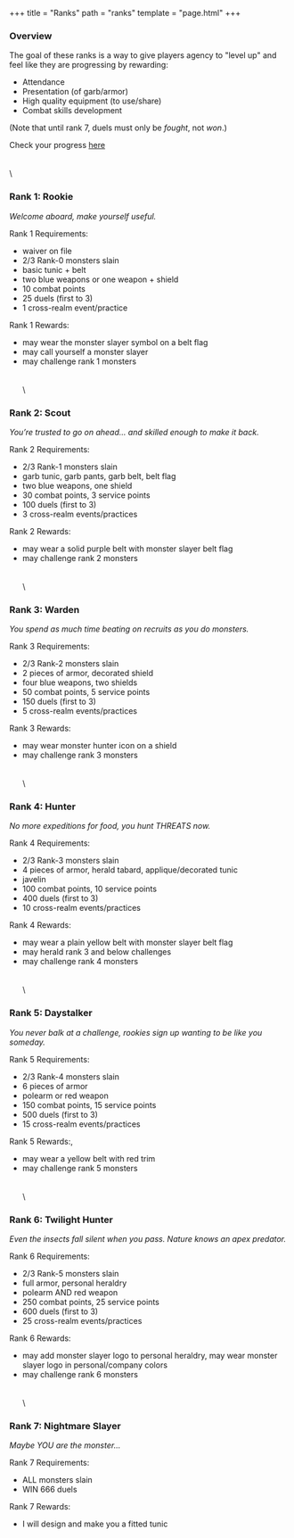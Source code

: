 +++
title = "Ranks"
path = "ranks"
template = "page.html"
+++

### Overview
The goal of these ranks is a way to give players agency to "level up" and feel like they are progressing by rewarding:

* Attendance
* Presentation (of garb/armor)
* High quality equipment (to use/share)
* Combat skills development

(Note that until rank 7, duels must only be _fought_, not _won_.)

Check your progress [here](https://docs.google.com/spreadsheets/d/1cej9XUM2AD0INM7NuOD7rZw5dLI9HPzNh4-FJeW3tFI/edit?usp=drive_link)
\
\
\
\
### **Rank 1: Rookie**
_Welcome aboard, make yourself useful._

Rank 1 Requirements:
* waiver on file
* 2/3 Rank-0 monsters slain
* basic tunic + belt
* two blue weapons or one weapon + shield
* 10 combat points
* 25 duels (first to 3)
* 1 cross-realm event/practice

Rank 1 Rewards:
* may wear the monster slayer symbol on a belt flag
* may call yourself a monster slayer
* may challenge rank 1 monsters
\
\
\
\
### **Rank 2: Scout**
_You’re trusted to go on ahead… and skilled enough to make it back._

Rank 2 Requirements:
* 2/3 Rank-1 monsters slain
* garb tunic, garb pants, garb belt, belt flag
* two blue weapons, one shield
* 30 combat points, 3 service points
* 100 duels (first to 3)
* 3 cross-realm events/practices

Rank 2 Rewards:
* may wear a solid purple belt with monster slayer belt flag
* may challenge rank 2 monsters
\
\
\
\
### **Rank 3: Warden**
_You spend as much time beating on recruits as you do monsters._

Rank 3 Requirements:
* 2/3 Rank-2 monsters slain
* 2 pieces of armor, decorated shield
* four blue weapons, two shields
* 50 combat points, 5 service points
* 150 duels (first to 3)
* 5 cross-realm events/practices

Rank 3 Rewards:
* may wear monster hunter icon on a shield
* may challenge rank 3 monsters
\
\
\
\
### **Rank 4: Hunter**
_No more expeditions for food, you hunt THREATS now._

Rank 4 Requirements:
* 2/3 Rank-3 monsters slain
* 4 pieces of armor, herald tabard, applique/decorated tunic
* javelin
* 100 combat points, 10 service points
* 400 duels (first to 3)
* 10 cross-realm events/practices

Rank 4 Rewards:
* may wear a plain yellow belt with monster slayer belt flag
* may herald rank 3 and below challenges
* may challenge rank 4 monsters
\
\
\
\
### **Rank 5: Daystalker**
_You never balk at a challenge, rookies sign up wanting to be like you someday._

Rank 5 Requirements:
* 2/3 Rank-4 monsters slain
* 6 pieces of armor
* polearm or red weapon
* 150 combat points, 15 service points
* 500 duels (first to 3)
* 15 cross-realm events/practices

Rank 5 Rewards:,
* may wear a yellow belt with red trim
* may challenge rank 5 monsters
\
\
\
\
### **Rank 6: Twilight Hunter**
_Even the insects fall silent when you pass. Nature knows an apex predator._

Rank 6 Requirements:
* 2/3 Rank-5 monsters slain
* full armor, personal heraldry
* polearm AND red weapon
* 250 combat points, 25 service points
* 600 duels (first to 3)
* 25 cross-realm events/practices

Rank 6 Rewards:
* may add monster slayer logo to personal heraldry, may wear monster slayer logo in personal/company colors
* may challenge rank 6 monsters
\
\
\
\
### **Rank 7: Nightmare Slayer**
_Maybe YOU are the monster…_


Rank 7 Requirements:
* ALL monsters slain
* WIN 666 duels

Rank 7 Rewards:
* I will design and make you a fitted tunic
